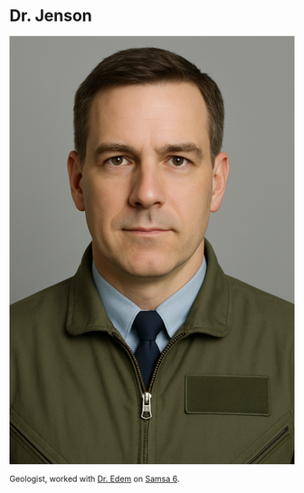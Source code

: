 # Dr. Jenson

<div class="grid" markdown>

![Portrait](./jenson.png)

<div markdown>

Geologist, worked with [Dr. Edem](dr-edem.md) on [Samsa 6](../places/samsa-6/index.md).

</div>
</div>
